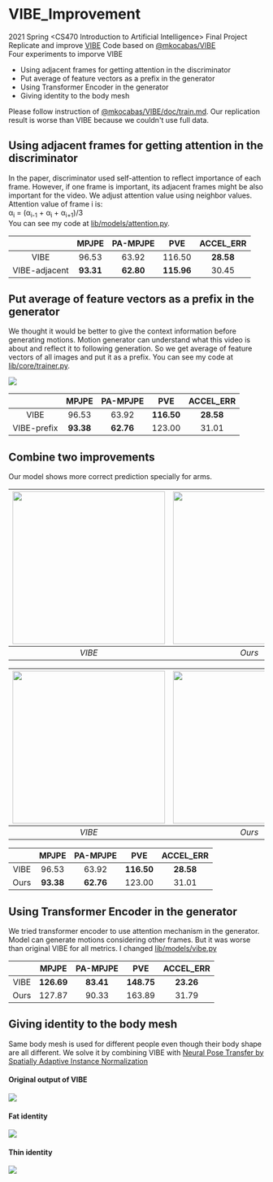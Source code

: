 # VIBE_Improvement
2021 Spring \<CS470 Introduction to Artificial Intelligence\> Final Project </br>
Replicate and improve [VIBE](https://arxiv.org/abs/1912.05656)
Code based on [@mkocabas/VIBE](https://github.com/mkocabas/VIBE) </br>
Four experiments to imporve VIBE
- Using adjacent frames for getting attention in the discriminator
- Put average of feature vectors as a prefix in the generator
- Using Transformer Encoder in the generator
- Giving identity to the body mesh

Please follow instruction of [@mkocabas/VIBE/doc/train.md](https://github.com/mkocabas/VIBE/blob/master/doc/train.md).
Our replication result is worse than VIBE because we couldn't use full data.


## Using adjacent frames for getting attention in the discriminator
In the paper, discriminator used self-attention to reflect importance of each frame. However, if one frame is important, its adjacent frames might be also important for the video. We adjust attention value using neighbor values. Attention value of frame i is: </br>
&alpha;<sub>i</sub> = (&alpha;<sub>i-1</sub> + &alpha;<sub>i</sub> + &alpha;<sub>i+1</sub>)/3 </br>
You can see my code at [lib/models/attention.py](https://github.com/KangsanKim07/VIBE_Improvement/blob/a5e6e820422f5dcc08e4bae1b34edd75dc018a86/lib/models/attention.py#L68).

|    | MPJPE | PA-MPJPE | PVE | ACCEL_ERR |
|:---:|:---:|:---:|:---:|:---:|
|VIBE|96.53| 63.92 | 116.50 | **28.58** |
|VIBE-adjacent|**93.31**| **62.80** | **115.96** | 30.45 |

## Put average of feature vectors as a prefix in the generator
We thought it would be better to give the context information before generating motions. Motion generator can understand what this video is about and reflect it to following generation. So we get average of feature vectors of all images and put it as a prefix. You can see my code at [lib/core/trainer.py](https://github.com/KangsanKim07/VIBE_Improvement/blob/a5e6e820422f5dcc08e4bae1b34edd75dc018a86/lib/core/trainer.py#L180).

<img src="https://user-images.githubusercontent.com/59245409/122636088-4adca700-d122-11eb-953d-2525f2130a56.png">

|    | MPJPE | PA-MPJPE | PVE | ACCEL_ERR |
|:---:|:---:|:---:|:---:|:---:|
|VIBE|96.53| 63.92 | **116.50** | **28.58** |
|VIBE-prefix|**93.38**| **62.76** | 123.00 | 31.01 |

## Combine two improvements
Our model shows more correct prediction specially for arms.

| <img src="https://user-images.githubusercontent.com/59245409/122636315-993e7580-d123-11eb-8206-ca3c235a5192.png" width="300" height="300">|  <img src="https://user-images.githubusercontent.com/59245409/122636324-a78c9180-d123-11eb-80e4-ec42970e293b.png" width="300" height="300"> | 
|:--:| :--:| 
| *VIBE* | *Ours* |

| <img src="https://user-images.githubusercontent.com/59245409/122636357-d86cc680-d123-11eb-849b-2ab6d7a6cb74.png" width="300" height="300">|  <img src="https://user-images.githubusercontent.com/59245409/122636378-f20e0e00-d123-11eb-8114-0503b18b5db4.png" width="300" height="300"> | 
|:--:| :--:| 
| *VIBE* | *Ours* |

|    | MPJPE | PA-MPJPE | PVE | ACCEL_ERR |
|:---:|:---:|:---:|:---:|:---:|
|VIBE|96.53| 63.92 | **116.50** | **28.58** |
|Ours|**93.38**| **62.76** | 123.00 | 31.01 |

## Using Transformer Encoder in the generator
We tried transformer encoder to use attention mechanism in the generator. Model can generate motions considering other frames. But it was worse than original VIBE for all metrics. I changed [lib/models/vibe.py](https://github.com/KangsanKim07/VIBE_Improvement/blob/a5e6e820422f5dcc08e4bae1b34edd75dc018a86/lib/models/vibe.py#L91)

|    | MPJPE | PA-MPJPE | PVE | ACCEL_ERR |
|:---:|:---:|:---:|:---:|:---:|
|VIBE|**126.69**| **83.41**| **148.75** | **23.26** |
|Ours|127.87| 90.33 | 163.89 | 31.79 |


## Giving identity to the body mesh
Same body mesh is used for different people even though their body shape are all different. We solve it by combining VIBE with [Neural Pose Transfer by Spatially Adaptive Instance Normalization](https://arxiv.org/abs/2003.07254)

#### Original output of VIBE
<img src="./images/1.gif" scale=0.5>

#### Fat identity
<img src="./images/2.gif" scale=0.5>

#### Thin identity
<img src="./images/3.gif" scale=0.5>
